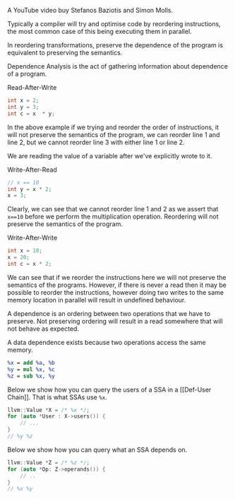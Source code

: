 A YouTube video buy Stefanos Baziotis and Simon Molls.

Typically a compiler will try and optimise code by reordering instructions, the most common case of this being executing them in parallel.

In reordering transformations, preserve the dependence of the program is equivalent to preserving the semantics.

Dependence Analysis is the act of gathering information about dependence of a program.

Read-After-Write
```c
int x = 2;
int y = 3;
int c = x  * y;
```

In the above example if we trying and reorder the order of instructions, it will not preserve the semantics of the program, we can reorder line 1 and line 2, but we cannot reorder line 3 with either line 1 or line 2.

We are reading the value of a variable after we've explicitly wrote to it.

Write-After-Read
```c
// x == 10
int y = x * 2;
x = 3;
```

Clearly, we can see that we cannot reorder line 1 and 2 as we assert that `x==10` before we perform the multiplication operation. Reordering will not preserve the semantics of the program.

Write-After-Write
```c
int x = 10;
x = 20;
int c = x * 2;
```

We can see that if we reorder the instructions here we will not preserve the semantics of the programs. However, if there is never a read then it may be possible to reorder the instructions, however doing two writes to the same memory location in parallel will result in undefined behaviour.

A dependence is an ordering between two operations that we have to preserve. Not preserving ordering will result in a read somewhere that will not behave as expected.

A data dependence exists because two operations access the same memory.

```llvm IR
%x = add %a, %b
%y = mul %x, %c
%z = sub %x, %y
```

Below we show how you can query the users of a SSA in a [[Def-User Chain]].
That is what SSAs use `%x`.
```c
llvm::Value *X = /* %x */;
for (auto *User : X->users()) {
	// ...
}
// %y %z
```

Below we show how you can query what an SSA depends on.
```c
llvm::Value *Z = /* %z */;
for (auto *Op: Z->operands()) {
	// ..
}
// %x %y
```